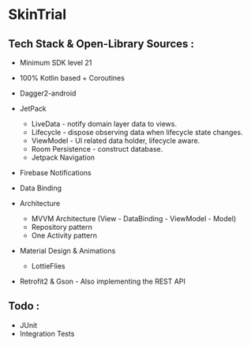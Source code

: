 # SkinTrial

## Tech Stack & Open-Library Sources : 
+ Minimum SDK level 21
+ 100% Kotlin based + Coroutines
+ Dagger2-android
+ JetPack
   + LiveData - notify domain layer data to views.
   + Lifecycle - dispose observing data when lifecycle state changes.
   + ViewModel - UI related data holder, lifecycle aware.
   + Room Persistence - construct database.
   + Jetpack Navigation
+ Firebase Notifications
+ Data Binding
+ Architecture
   + MVVM Architecture (View - DataBinding - ViewModel - Model)
   + Repository pattern
   + One Activity pattern

+ Material Design & Animations
   + LottieFlies
  
+ Retrofit2 & Gson - Also implementing the REST API


## Todo : 

+ JUnit
+ Integration Tests

